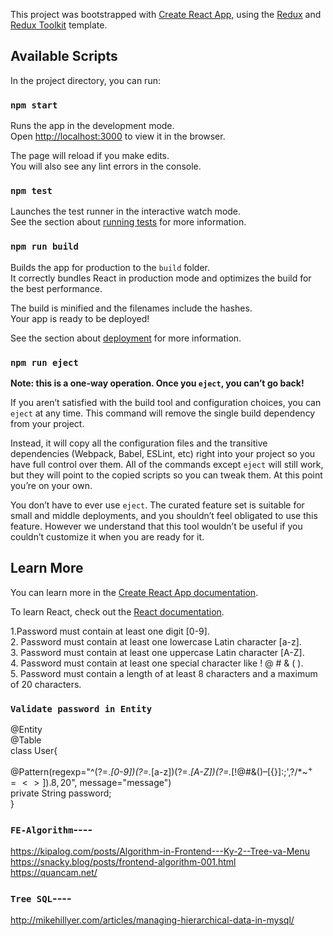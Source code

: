 This project was bootstrapped with [Create React App](https://github.com/facebook/create-react-app), using the [Redux](https://redux.js.org/) and [Redux Toolkit](https://redux-toolkit.js.org/) template.

## Available Scripts

In the project directory, you can run:

### `npm start`

Runs the app in the development mode.<br />
Open [http://localhost:3000](http://localhost:3000) to view it in the browser.

The page will reload if you make edits.<br />
You will also see any lint errors in the console.

### `npm test`

Launches the test runner in the interactive watch mode.<br />
See the section about [running tests](https://facebook.github.io/create-react-app/docs/running-tests) for more information.

### `npm run build`

Builds the app for production to the `build` folder.<br />
It correctly bundles React in production mode and optimizes the build for the best performance.

The build is minified and the filenames include the hashes.<br />
Your app is ready to be deployed!

See the section about [deployment](https://facebook.github.io/create-react-app/docs/deployment) for more information.

### `npm run eject`

**Note: this is a one-way operation. Once you `eject`, you can’t go back!**

If you aren’t satisfied with the build tool and configuration choices, you can `eject` at any time. This command will remove the single build dependency from your project.

Instead, it will copy all the configuration files and the transitive dependencies (Webpack, Babel, ESLint, etc) right into your project so you have full control over them. All of the commands except `eject` will still work, but they will point to the copied scripts so you can tweak them. At this point you’re on your own.

You don’t have to ever use `eject`. The curated feature set is suitable for small and middle deployments, and you shouldn’t feel obligated to use this feature. However we understand that this tool wouldn’t be useful if you couldn’t customize it when you are ready for it.

## Learn More

You can learn more in the [Create React App documentation](https://facebook.github.io/create-react-app/docs/getting-started).

To learn React, check out the [React documentation](https://reactjs.org/).

1.Password must contain at least one digit [0-9].<br />
2. Password must contain at least one lowercase Latin character [a-z].<br />
3. Password must contain at least one uppercase Latin character [A-Z].<br />
4. Password must contain at least one special character like ! @ # & ( ).<br />
5. Password must contain a length of at least 8 characters and a maximum of 20 characters.<br />

### `Validate password in Entity`<br/>
@Entity<br/>
@Table<br/>
class User{<br/>

  @Pattern(regexp="^(?=.*[0-9])(?=.*[a-z])(?=.*[A-Z])(?=.*[!@#&()–[{}]:;',?/*~$^+=<>]).{8,20}$", message="message")<br/>
  private String password; <br/>
}<br/>

### `FE-Algorithm`----<br/>
https://kipalog.com/posts/Algorithm-in-Frontend---Ky-2--Tree-va-Menu <br/>
https://snacky.blog/posts/frontend-algorithm-001.html<br/>
https://quancam.net/<br/>

### `Tree SQL`----<br/>
http://mikehillyer.com/articles/managing-hierarchical-data-in-mysql/ <br/>
